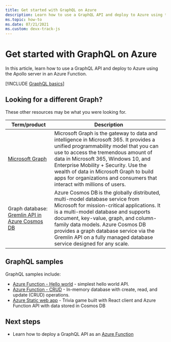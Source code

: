 ```yaml
---
title: Get started with GraphQL on Azure
description: Learn how to use a GraphQL API and deploy to Azure using the Apollo server in an Azure Function.  
ms.topic: how-to
ms.date: 07/21/2021
ms.custom: devx-track-js
---
```


# Get started with GraphQL on Azure

In this article, learn how to use a GraphQL API and deploy to Azure using the Apollo server in an Azure Function. 

[!INCLUDE [GraphQL basics](../../../includes/graphql-basics.md)]

## Looking for a different Graph?

These other resources may be what you were looking for. 

|Term/product|Description|
|--|--|
|[Microsoft Graph](/graph/overview)|Microsoft Graph is the gateway to data and intelligence in Microsoft 365. It provides a unified programmability model that you can use to access the tremendous amount of data in Microsoft 365, Windows 10, and Enterprise Mobility + Security. Use the wealth of data in Microsoft Graph to build apps for organizations and consumers that interact with millions of users.|
|Graph database: [Gremlin API in Azure Cosmos DB](/azure/cosmos-db/graph-introduction) |Azure Cosmos DB is the globally distributed, multi-model database service from Microsoft for mission-critical applications. It is a multi-model database and supports document, key-value, graph, and column-family data models. Azure Cosmos DB provides a graph database service via the Gremlin API on a fully managed database service designed for any scale.|

## GraphQL samples

GraphQL samples include:

* [Azure Function - Hello world](https://github.com/azure-samples/js-e2e-azure-function-graphql-hello) - simplest hello world API. 
* [Azure Function - CRUD](https://github.com/azure-samples/js-e2e-azure-function-graphql-crud-operations) - In-memory database with create, read, and update (CRUD) operations.
* [Azure Static web app](https://github.com/azure-samples/js-e2e-graphql-cosmosdb-static-web-app) - Trivia game built with React client and Azure Function API with data stored in Cosmos DB

## Next steps

* Learn how to deploy a GraphQL API as an [Azure Function](azure-function-hello-world.md)